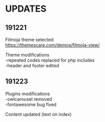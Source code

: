 # UPDATES
## 191221

Filmoja theme selected <br />
https://themescare.com/demos/filmoja-view/

Theme modifications <br />
-repeated codes replaced for php includes <br />
-header and footer edited

## 191223

Plugins modifications <br />
-owlcarousel removed <br />
-fontawesome bug fixed

Content updated (text on index)
